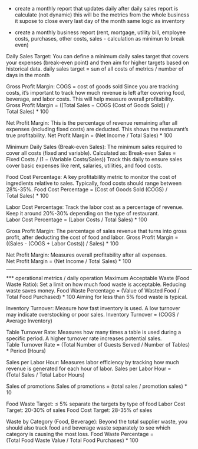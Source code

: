 - create a monthly report that updates daily after daily sales report is calculate (not dynamic)
this will be the metrics from the whole business
it supose to close every last day of the month
same logic as inventory

- create a monthly business report (rent, mortgage, utility bill, employee costs, purchases, other costs, sales - calculation as minimun to break even)

Daily Sales Target:
You can define a minimum daily sales target that covers your expenses (break-even point) and then aim for higher targets based on historical data.
daily sales target = sun of all costs of metrics / number of days in the month

Gross Profit Margin:
COGS = cost of goods sold
Since you are tracking costs, it’s important to track how much revenue is left after covering food, beverage, and labor costs. This will help measure overall profitability.
Gross Profit Margin = ((Total Sales − COGS (Cost of Goods Sold)) / Total Sales) * 100
 
Net Profit Margin:
This is the percentage of revenue remaining after all expenses (including fixed costs) are deducted. This shows the restaurant’s true profitability.
Net Profit Margin = (Net Income / Total Sales) * 100

Minimum Daily Sales (Break-even Sales):
The minimum sales required to cover all costs (fixed and variable). Calculated as:
Break-even Sales = Fixed Costs / (1 − (Variable Costs/Sales)) 
Track this daily to ensure sales cover basic expenses like rent, salaries, utilities, and food costs.

Food Cost Percentage:
A key profitability metric to monitor the cost of ingredients relative to sales. Typically, food costs should range between 28%-35%.
Food Cost Percentage = (Cost of Goods Sold (COGS) / Total Sales)  * 100

Labor Cost Percentage:
Track the labor cost as a percentage of revenue. Keep it around 20%-30% depending on the type of restaurant.
Labor Cost Percentage = (Labor Costs / Total Sales) * 100

Gross Profit Margin:
The percentage of sales revenue that turns into gross profit, after deducting the cost of food and labor.
Gross Profit Margin = ((Sales - (COGS + Labor Costs)) / Sales) * 100

Net Profit Margin:
Measures overall profitability after all expenses.
Net Profit Margin = (Net Income / Total Sales) * 100

*****************************************
*** operational metrics / daily operation
Maximum Acceptable Waste (Food Waste Ratio):
Set a limit on how much food waste is acceptable. Reducing waste saves money.
Food Waste Percentage = (Value of Wasted Food / Total Food Purchased) * 100
Aiming for less than 5% food waste is typical.

Inventory Turnover:
Measure how fast inventory is used. A low turnover may indicate overstocking or poor sales.
Inventory Turnover = (COGS / Average Inventory)

Table Turnover Rate:
Measures how many times a table is used during a specific period. A higher turnover rate increases potential sales.
Table Turnover Rate = (Total Number of Guests Served / Number of Tables) * Period (Hours)

Sales per Labor Hour:
Measures labor efficiency by tracking how much revenue is generated for each hour of labor.
Sales per Labor Hour = (Total Sales / Total Labor Hours)

Sales of promotions
Sales of promotions = (total sales / promotion sales) * 10

Food Waste Target: ≤ 5%
    separate the targets by type of food
Labor Cost Target: 20-30% of sales
Food Cost Target: 28-35% of sales

Waste by Category (Food, Beverage):
Beyond the total supplier waste, you should also track food and beverage waste separately to see which category is causing the most loss.
Food Waste Percentage = (Total Food Waste Value / Total Food Purchases) * 100
